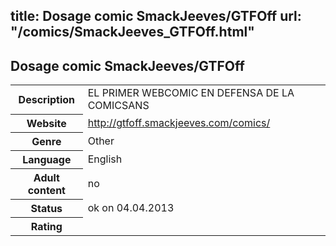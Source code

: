 title: Dosage comic SmackJeeves/GTFOff
url: "/comics/SmackJeeves_GTFOff.html"
---
Dosage comic SmackJeeves/GTFOff
-----------------------------------------

<table class="comicinfo">
<tr>
<th>Description</th><td>EL PRIMER WEBCOMIC EN DEFENSA DE LA COMICSANS</td>
</tr>
<tr>
<th>Website</th><td><a href="http://gtfoff.smackjeeves.com/comics/">http://gtfoff.smackjeeves.com/comics/</a></td>
</tr>
<tr>
<th>Genre</th><td>Other</td>
</tr>
<tr>
<th>Language</th><td>English</td>
</tr>
<tr>
<th>Adult content</th><td>no</td>
</tr>
<tr>
<th>Status</th><td>ok on 04.04.2013</td>
</tr>
<tr>
<th>Rating</th><td><div class="g-plusone" data-size="standard" data-annotation="bubble"
 data-href="http://gtfoff.smackjeeves.com/comics/"></div></td>
</tr>
</table>
<script type="text/javascript">
  (function() {
    var po = document.createElement('script'); po.type = 'text/javascript'; po.async = true;
    po.src = 'https://apis.google.com/js/plusone.js';
    var s = document.getElementsByTagName('script')[0]; s.parentNode.insertBefore(po, s);
  })();
</script>
